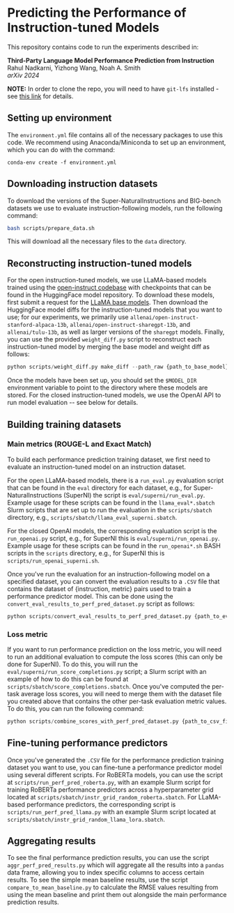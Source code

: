 # Predicting the Performance of Instruction-tuned Models

This repository contains code to run the experiments described in:

**Third-Party Language Model Performance Prediction from Instruction**<br>
Rahul Nadkarni, Yizhong Wang, Noah A. Smith<br>
_arXiv 2024_

**NOTE:** In order to clone the repo, you will need to have `git-lfs` installed - see [this link](https://git-lfs.com/) for details.

## Setting up environment

The `environment.yml` file contains all of the necessary packages to use this code. We recommend using Anaconda/Miniconda to set up an environment, which you can do with the command:

```
conda-env create -f environment.yml
```

## Downloading instruction datasets

To download the versions of the Super-NaturalInstructions and BIG-bench datasets we use to evaluate instruction-following models, run the following command:

```bash
bash scripts/prepare_data.sh
```

This will download all the necessary files to the `data` directory.

## Reconstructing instruction-tuned models

For the open instruction-tuned models, we use LLaMA-based models trained using the [open-instruct codebase](https://github.com/allenai/open-instruct/) with checkpoints that can be found in the HuggingFace model repository. To download these models, first submit a request for the [LLaMA base models](https://ai.meta.com/blog/large-language-model-llama-meta-ai/). Then download the HuggingFace model diffs for the instruction-tuned models that you want to use; for our experiments, we primarily use `allenai/open-instruct-stanford-alpaca-13b`, `allenai/open-instruct-sharegpt-13b`, and `allenai/tulu-13b`, as well as larger versions of the `sharegpt` models. Finally, you can use the provided `weight_diff.py` script to reconstruct each instruction-tuned model by merging the base model and weight diff as follows:

```Python
python scripts/weight_diff.py make_diff --path_raw {path_to_base_model} --path_tuned {path_to_output_directory} --path_diff {path_to_weight_diff}
```

Once the models have been set up, you should set the `$MODEL_DIR` environment variable to point to the directory where these models are stored. For the closed instruction-tuned models, we use the OpenAI API to run model evaluation -- see below for details.

## Building training datasets

### Main metrics (ROUGE-L and Exact Match)

To build each performance prediction training dataset, we first need to evaluate an instruction-tuned model on an instruction dataset.

For the open LLaMA-based models, there is a `run_eval.py` evaluation script that can be found in the `eval` directory for each dataset, e.g., for Super-NaturalInstructions (SuperNI) the script is `eval/superni/run_eval.py`. Example usage for these scripts can be found in the `llama_eval*.sbatch` Slurm scripts that are set up to run the evaluation in the `scripts/sbatch` directory, e.g., `scripts/sbatch/llama_eval_superni.sbatch`.

For the closed OpenAI models, the corresponding evaluation script is the `run_openai.py` script, e.g., for SuperNI this is `eval/superni/run_openai.py`. Example usage for these scripts can be found in the `run_openai*.sh` BASH scripts in the `scripts` directory, e.g., for SuperNI this is `scripts/run_openai_superni.sh`.

Once you've run the evaluation for an instruction-following model on a specified dataset, you can convert the evaluation results to a `.CSV` file that contains the dataset of {instruction, metric} pairs used to train a performance predictor model. This can be done using the `convert_eval_results_to_perf_pred_dataset.py` script as follows:

```Python
python scripts/convert_eval_results_to_perf_pred_dataset.py {path_to_eval_results_dir} {path_to_output_file} --predictions_fname {path_to_eval_predictions_jsonl_file}
```

### Loss metric

If you want to run performance prediction on the loss metric, you will need to run an additional evaluation to compute the loss scores (this can only be done for SuperNI). To do this, you will run the `eval/superni/run_score_completions.py` script; a Slurm script with an example of how to do this can be found at `scripts/sbatch/score_completions.sbatch`. Once you've computed the per-task average loss scores, you will need to merge them with the dataset file you created above that contains the other per-task evaluation metric values. To do this, you can run the following command:

```Python
python scripts/combine_scores_with_perf_pred_dataset.py {path_to_csv_file} {path_to_per_task_scores_file} --outfile {path_to_output_file}
```

## Fine-tuning performance predictors

Once you've generated the `.CSV` file for the performance prediction training dataset you want to use, you can fine-tune a performance predictor model using several different scripts. For RoBERTa models, you can use the script at `scripts/run_perf_pred_roberta.py`, with an example Slurm script for training RoBERTa performance predictors across a hyperparameter grid located at `scripts/sbatch/instr_grid_random_roberta.sbatch`. For LLaMA-based performance predictors, the corresponding script is `scripts/run_perf_pred_llama.py` with an example Slurm script located at `scripts/sbatch/instr_grid_random_llama_lora.sbatch`. 

## Aggregating results

To see the final performance prediction results, you can use the script `aggr_perf_pred_results.py` which will aggregate all the results into a `pandas` data frame, allowing you to index specific columns to access certain results. To see the simple mean baseline results, use the script `compare_to_mean_baseline.py` to calculate the RMSE values resulting from using the mean baseline and print them out alongside the main performance prediction results.
